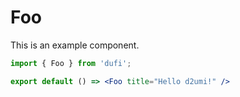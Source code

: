 # Foo

This is an example component.

```jsx
import { Foo } from 'dufi';

export default () => <Foo title="Hello d2umi!" />
```
